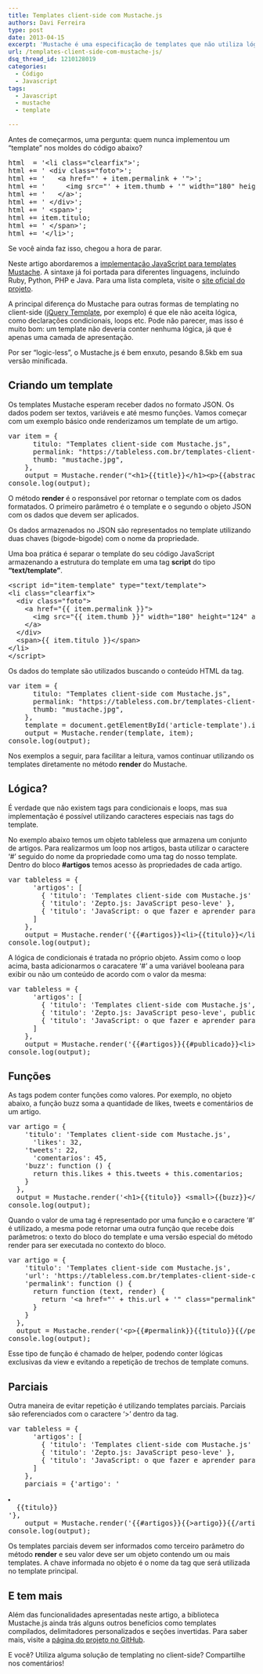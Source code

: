 ```yaml
---
title: Templates client-side com Mustache.js
authors: Davi Ferreira
type: post
date: 2013-04-15
excerpt: 'Mustache é uma especificação de templates que não utiliza lógica, ou seja, não possui declarações com <em>if</em>, <em>for</em>, <em>while</em> etc, toda sua construção é baseada em tags. Aprenda a implementar este tipo de template em seus projetos.'
url: /templates-client-side-com-mustache-js/
dsq_thread_id: 1210128019
categories:
  - Código
  - Javascript
tags:
  - Javascript
  - mustache
  - template

---
```

Antes de começarmos, uma pergunta: quem nunca implementou um &#8220;template&#8221; nos moldes do código abaixo?

<pre class="lang-javascript">html  = '&lt;li class="clearfix"&gt;';
html += ' &lt;div class="foto"&gt;';
html += '   &lt;a href="' + item.permalink + '"&gt;';
html += '     &lt;img src="' + item.thumb + '" width="180" height="124" alt="' + item.titulo + '"&gt;';
html += '   &lt;/a&gt;';
html += ' &lt;/div&gt;';
html += ' &lt;span&gt;';
html += item.titulo;
html += ' &lt;/span&gt;';
html += '&lt;/li&gt;';</pre>

Se você ainda faz isso, chegou a hora de parar.

Neste artigo abordaremos a [implementação JavaScript para templates Mustache][1]. A sintaxe já foi portada para diferentes linguagens, incluindo Ruby, Python, PHP e Java. Para uma lista completa, visite o [site oficial do projeto][2].

A principal diferença do Mustache para outras formas de templating no client-side ([jQuery Template][3], por exemplo) é que ele não aceita lógica, como declarações condicionais, loops etc. Pode não parecer, mas isso é muito bom: um template não deveria conter nenhuma lógica, já que é apenas uma camada de apresentação.

Por ser &#8220;logic-less&#8221;, o Mustache.js é bem enxuto, pesando 8.5kb em sua versão minificada.

## Criando um template

Os templates Mustache esperam receber dados no formato JSON. Os dados podem ser textos, variáveis e até mesmo funções. Vamos começar com um exemplo básico onde renderizamos um template de um artigo.

<pre class="lang-javascript">var item = {
      titulo: "Templates client-side com Mustache.js",
      permalink: "https://tableless.com.br/templates-client-side-com-mustache-js"
      thumb: "mustache.jpg",
    },
    output = Mustache.render("&lt;h1&gt;{{title}}&lt;/h1&gt;&lt;p&gt;{{abstract}}&lt;/p&gt;", item);
console.log(output);</pre>

O método **render** é o responsável por retornar o template com os dados formatados. O primeiro parâmetro é o template e o segundo o objeto JSON com os dados que devem ser aplicados.

Os dados armazenados no JSON são representados no template utilizando duas chaves (bigode-bigode) com o nome da propriedade.

Uma boa prática é separar o template do seu código JavaScript armazenando a estrutura do template em uma tag **script** do tipo **&#8220;text/template&#8221;**.

<pre class="lang-html">&lt;script id="item-template" type="text/template"&gt;
&lt;li class="clearfix"&gt;
  &lt;div class="foto"&gt;
    &lt;a href="{{ item.permalink }}"&gt;
      &lt;img src="{{ item.thumb }}" width="180" height="124" alt="{{ item.titulo }}"&gt;
    &lt;/a&gt;
  &lt;/div&gt;
  &lt;span&gt;{{ item.titulo }}&lt;/span&gt;
&lt;/li&gt;
&lt;/script&gt;</pre>

Os dados do template são utilizados buscando o conteúdo HTML da tag.

<pre class="lang-javascript">var item = {
      titulo: "Templates client-side com Mustache.js",
      permalink: "https://tableless.com.br/templates-client-side-com-mustache-js"
      thumb: "mustache.jpg",
    },
    template = document.getElementById('article-template').innerHTML;
    output = Mustache.render(template, item);
console.log(output);</pre>

Nos exemplos a seguir, para facilitar a leitura, vamos continuar utilizando os templates diretamente no método **render** do Mustache.

## Lógica?

É verdade que não existem tags para condicionais e loops, mas sua implementação é possível utilizando caracteres especiais nas tags do template. 

No exemplo abaixo temos um objeto tableless que armazena um conjunto de artigos. Para realizarmos um loop nos artigos, basta utilizar o caractere &#8216;#&#8217; seguido do nome da propriedade como uma tag do nosso template. Dentro do bloco **#artigos** temos acesso às propriedades de cada artigo.

<pre class="lang-javascript">var tableless = {
      'artigos': [
        { 'titulo': 'Templates client-side com Mustache.js' },
        { 'titulo': 'Zepto.js: JavaScript peso-leve' },
        { 'titulo': 'JavaScript: o que fazer e aprender para se tornar um dev melhor?' }
      ]
    },
    output = Mustache.render('{{#artigos}}&lt;li&gt;{{titulo}}&lt;/li&gt;{{/artigos}}', tableless);
console.log(output);</pre>

A lógica de condicionais é tratada no próprio objeto. Assim como o loop acima, basta adicionarmos o caracatere &#8216;#&#8217; a uma variável booleana para exibir ou não um conteúdo de acordo com o valor da mesma:

<pre class="lang-javascript">var tableless = {
      'artigos': [
        { 'titulo': 'Templates client-side com Mustache.js', publicado: true },
        { 'titulo': 'Zepto.js: JavaScript peso-leve', publicado: true },
        { 'titulo': 'JavaScript: o que fazer e aprender para se tornar um dev melhor?', publicado: false }
      ]
    },
    output = Mustache.render('{{#artigos}}{{#publicado}}&lt;li&gt;{{titulo}}&lt;/li&gt;{{/publicado}}{{/artigos}}', tableless);
console.log(output);</pre>

## Funções

As tags podem conter funções como valores. Por exemplo, no objeto abaixo, a função buzz soma a quantidade de likes, tweets e comentários de um artigo.

<pre class="lang-javascript">var artigo = {
    'titulo': 'Templates client-side com Mustache.js',
      'likes': 32,
    'tweets': 22,
      'comentarios': 45,
    'buzz': function () {
      return this.likes + this.tweets + this.comentarios;
    }
  },
  output = Mustache.render('&lt;h1&gt;{{titulo}} &lt;small&gt;{{buzz}}&lt;/small&gt;&lt;/h1&gt;', artigo);
console.log(output);</pre>

Quando o valor de uma tag é representado por uma função e o caractere &#8216;#&#8217; é utilizado, a mesma pode retornar uma outra função que recebe dois parâmetros: o texto do bloco do template e uma versão especial do método render para ser executada no contexto do bloco.

<pre class="lang-javascript">var artigo = {
    'titulo': 'Templates client-side com Mustache.js',
    'url': 'https://tableless.com.br/templates-client-side-com-mustache-js',
    'permalink': function () {
      return function (text, render) {
        return '&lt;a href="' + this.url + '" class="permalink"&gt;' + render(text) + '&lt;/a&gt;';
      }
    }
  },
  output = Mustache.render('&lt;p&gt;{{#permalink}}{{titulo}}{{/permalink}}&lt;/p&gt;', artigo);
console.log(output);</pre>

Esse tipo de função é chamado de helper, podendo conter lógicas exclusivas da view e evitando a repetição de trechos de template comuns.

## Parciais

Outra maneira de evitar repetição é utilizando templates parciais. Parciais são referenciados com o caractere &#8216;>&#8217; dentro da tag.

<pre class="lang-javascript">var tableless = {
      'artigos': [
        { 'titulo': 'Templates client-side com Mustache.js' },
        { 'titulo': 'Zepto.js: JavaScript peso-leve' },
        { 'titulo': 'JavaScript: o que fazer e aprender para se tornar um dev melhor?' }
      ]
    },
    parciais = {'artigo': '

<li>
  {{titulo}}
</li>'},
    output = Mustache.render('{{#artigos}}{{&gt;artigo}}{{/artigos}}', tableless, parciais);
console.log(output);</pre>

Os templates parciais devem ser informados como terceiro parâmetro do método **render** e seu valor deve ser um objeto contendo um ou mais templates. A chave informada no objeto é o nome da tag que será utilizada no template principal.

## E tem mais

Além das funcionalidades apresentadas neste artigo, a biblioteca Mustache.js ainda trás alguns outros benefícios como templates compilados, delimitadores personalizados e seções invertidas. Para saber mais, visite a [página do projeto no GitHub][1].

E você? Utiliza alguma solução de templating no client-side? Compartilhe nos comentários!

 [1]: https://github.com/janl/mustache.js/
 [2]: https://mustache.github.com/
 [3]: https://tableless.com.br/templates-e-jquery-parte-1/ "https://tableless.com.br/templates-e-jquery-parte-1/"